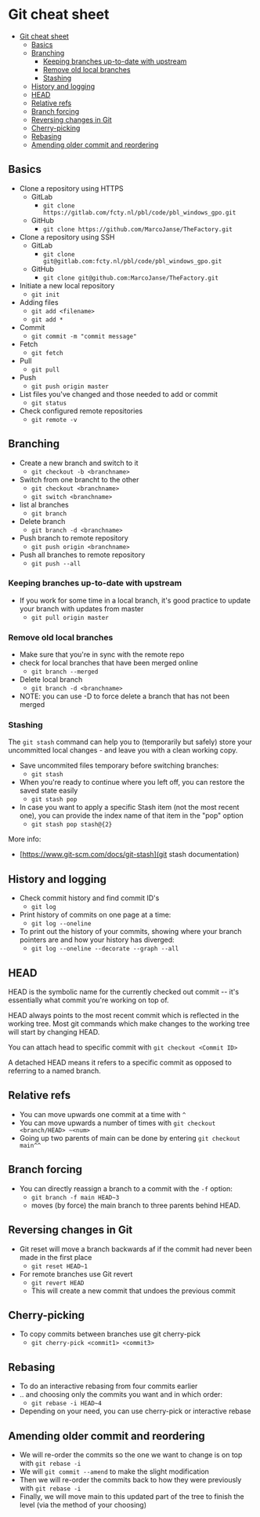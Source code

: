 # Git cheat sheet

- [Git cheat sheet](#git-cheat-sheet)
  - [Basics](#basics)
  - [Branching](#branching)
    - [Keeping branches up-to-date with upstream](#keeping-branches-up-to-date-with-upstream)
    - [Remove old local branches](#remove-old-local-branches)
    - [Stashing](#stashing)
  - [History and logging](#history-and-logging)
  - [HEAD](#head)
  - [Relative refs](#relative-refs)
  - [Branch forcing](#branch-forcing)
  - [Reversing changes in Git](#reversing-changes-in-git)
  - [Cherry-picking](#cherry-picking)
  - [Rebasing](#rebasing)
  - [Amending older commit and reordering](#amending-older-commit-and-reordering)

## Basics

- Clone a repository using HTTPS
  - GitLab
    - `git clone https://gitlab.com/fcty.nl/pbl/code/pbl_windows_gpo.git`
  - GitHub
    - `git clone https://github.com/MarcoJanse/TheFactory.git`
- Clone a repository using SSH
  - GitLab
    - `git clone git@gitlab.com:fcty.nl/pbl/code/pbl_windows_gpo.git`
  - GitHub
    - `git clone git@github.com:MarcoJanse/TheFactory.git`
- Initiate a new local repository
  - `git init`
- Adding files
  - `git add <filename>`
  - `git add *`
- Commit
  - `git commit -m "commit message"`
- Fetch
  - `git fetch`
- Pull
  - `git pull`
- Push
  - `git push origin master`
- List files you've changed and those needed to add or commit
  - `git status`
- Check configured remote repositories
  - `git remote -v`

## Branching

- Create a new branch and switch to it
  - `git checkout -b <branchname>`
- Switch from one brancht to the other
  - `git checkout <branchname>`
  - `git switch <branchname>`
- list al branches
  - `git branch`
- Delete branch
  - `git branch -d <branchname>`
- Push branch to remote repository
  - `git push origin <branchname>`
- Push all branches to remote repository
  - `git push --all`

### Keeping branches up-to-date with upstream

- If you work for some time in a local branch, it's good practice to update your branch with updates from master
  - `git pull origin master`

### Remove old local branches

- Make sure that you're in sync with the remote repo
- check for local branches that have been merged online
  - `git branch --merged`
- Delete local branch
  - `git branch -d <branchname>`
- NOTE: you can use -D to force delete a branch that has not been merged

### Stashing

The `git stash` command can help you to (temporarily but safely) store your uncommitted local changes - and leave you with a clean working copy.

- Save uncommited files temporary before switching branches:
  - `git stash`
- When you're ready to continue where you left off, you can restore the saved state easily
  - `git stash pop`
- In case you want to apply a specific Stash item (not the most recent one), you can provide the index name of that item in the "pop" option
  - `git stash pop stash@{2}`

More info:

- [https://www.git-scm.com/docs/git-stash](git stash documentation)

## History and logging

- Check commit history and find commit ID's
  - `git log`
- Print history of commits on one page at a time:
  - `git log --oneline`
- To print out the history of your commits, showing where your branch pointers are and how your history has diverged:
  - `git log --oneline --decorate --graph --all`

## HEAD

HEAD is the symbolic name for the currently checked out commit -- it's essentially what commit you're working on top of.

HEAD always points to the most recent commit which is reflected in the working tree. Most git commands which make changes to the working tree will start by changing HEAD.

You can attach head to specific commit with `git checkout <Commit ID>`

A detached HEAD means it refers to a specific commit as opposed to referring to a named branch.

## Relative refs

- You can move upwards one commit at a time with `^`
- You can move upwards a number of times with `git checkout <branch/HEAD> ~<num>`
- Going up two parents of main can be done by entering `git checkout main^^`

## Branch forcing

- You can directly reassign a branch to a commit with the `-f` option:
  - `git branch -f main HEAD~3`
  - moves (by force) the main branch to three parents behind HEAD.

## Reversing changes in Git

- Git reset will move a branch backwards af if the commit had never been made in the first place
  - `git reset HEAD~1`
- For remote branches use Git revert
  - `git revert HEAD`
  - This will create a new commit that undoes the previous commit

## Cherry-picking

- To copy commits between branches use git cherry-pick
  - `git cherry-pick <commit1> <commit3>`

## Rebasing

- To do an interactive rebasing from four commits earlier
- .. and choosing only the commits you want and in which order:
  - `git rebase -i HEAD~4`
- Depending on your need, you can use cherry-pick or interactive rebase

## Amending older commit and reordering

- We will re-order the commits so the one we want to change is on top with `git rebase -i`
- We will `git commit --amend` to make the slight modification
- Then we will re-order the commits back to how they were previously with `git rebase -i`
- Finally, we will move main to this updated part of the tree to finish the level (via the method of your choosing)
